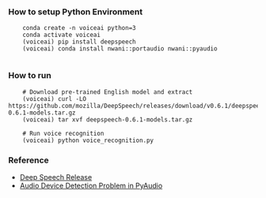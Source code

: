 
### How to setup Python Environment  

```  
    conda create -n voiceai python=3  
    conda activate voiceai  
    (voiceai) pip install deepspeech  
    (voiceai) conda install nwani::portaudio nwani::pyaudio  
 
```  
### How to run   

```  
    # Download pre-trained English model and extract
    (voiceai) curl -LO https://github.com/mozilla/DeepSpeech/releases/download/v0.6.1/deepspeech-0.6.1-models.tar.gz
    (voiceai) tar xvf deepspeech-0.6.1-models.tar.gz

    # Run voice recognition 
    (voiceai) python voice_recognition.py  
```  


### Reference  

- [Deep Speech Release](https://github.com/mozilla/DeepSpeech/releases/)  
- [Audio Device Detection Problem in PyAudio](https://stackoverflow.com/questions/47640188/pyaudio-cant-detect-sound-devices)  
